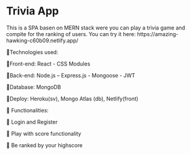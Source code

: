 # Trivia App

<p>
  This is a SPA basen on MERN stack were you can play a trivia game and compite for the ranking of users.
  You can try it here: https://amazing-hawking-c60b09.netlify.app/

</p>

<p>
🔴Technologies used:
 
🔹Front-end: React - CSS Modules
  
🔹Back-end: Node.js – Express.js - Mongoose - JWT
  
🔹Database: MongoDB
  
🔹Deploy: Heroku(sv), Mongo Atlas (db), Netlify(front)

🔴 Functionalities:
  
🔸 Login and Register
  
🔸 Play with score functionality
  
🔸 Be ranked by your highscore

</p>
